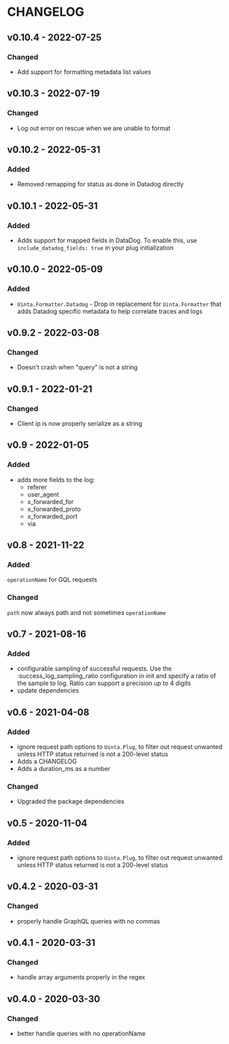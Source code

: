  # CHANGELOG

 ## v0.10.4 - 2022-07-25

### Changed
* Add support for formatting metadata list values

 ## v0.10.3 - 2022-07-19

### Changed
* Log out error on rescue when we are unable to format

 ## v0.10.2 - 2022-05-31

### Added
* Removed remapping for status as done in Datadog directly

 ## v0.10.1 - 2022-05-31

### Added
* Adds support for mapped fields in DataDog. To enable this, use `include_datadog_fields: true` in your plug initialization

## v0.10.0 - 2022-05-09

### Added
* `Uinta.Formatter.Datadog` - Drop in replacement for `Uinta.Formatter` that adds Datadog specific metadata to help correlate traces and logs

## v0.9.2 - 2022-03-08

### Changed
* Doesn't crash when "query" is not a string

 ## v0.9.1 - 2022-01-21

### Changed
   * Client ip is now properly serialize as a string

 ## v0.9 - 2022-01-05

### Added
* adds more fields to the log:
  * referer
  * user_agent
  * x_forwarded_for
  * x_forwarded_proto
  * x_forwarded_port
  * via


## v0.8 - 2021-11-22

### Added
`operationName` for GQL requests

### Changed
`path` now always path and not sometimes `operationName`


## v0.7 - 2021-08-16

### Added

* configurable sampling of successful requests. Use the :success_log_sampling_ratio configuration in init and specify a ratio of the sample to log. Ratio can support a precision up to 4 digits
* update dependencies
## v0.6 - 2021-04-08

### Added

* ignore request path options to `Uinta.Plug`, to filter out request unwanted unless HTTP status returned
is not a 200-level status
* Adds a CHANGELOG
* Adds a duration_ms as a number

### Changed

* Upgraded the package dependencies


## v0.5 - 2020-11-04

### Added
* ignore request path options to `Uinta.Plug`, to filter out request unwanted unless HTTP status returned
is not a 200-level status


## v0.4.2 - 2020-03-31

### Changed

* properly handle GraphQL queries with no commas


## v0.4.1 - 2020-03-31

### Changed

* handle array arguments properly in the regex


## v0.4.0 - 2020-03-30

### Changed

* better handle queries with no operationName

